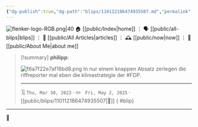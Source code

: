 ```yaml
---
{"dg-publish":true,"dg-path":"blips/110112186474935507.md","permalink":"/blips/110112186474935507/","title":"philipp on mastodon @ 2023-03-30","created":"2023-03-30T12:17:06","updated":"2025-05-02T08:50:43"}
---
```



<div class="transclusion internal-embed is-loaded"><div class="markdown-embed">




![flenker-logo-RGB.png|40](/img/user/attachments/flenker-logo-RGB.png)
🏠 [[public/Index\|home]]  ⋮ 🗣️ [[public/all-blips\|blips]] ⋮  📝 [[public/All Articles\|articles]]  ⋮ 🕰️ [[public/now\|now]] ⋮ 🪪 [[public/About Me\|about me]]


</div></div>


> [!summary] **philipp**:
>
> ![f6a7f22e7af16bd8.png](/img/user/attachments/f6a7f22e7af16bd8.png)
> In nur einem knappen Absatz zerlegen die riffreporter mal eben die klimastrategie der #FDP.
> - - -
>
> 🗓️ <code>Thu, Mar 30, 2023</code>  · ✏️ <code> Fri, May 2, 2025</code>  · [[public/blips/110112186474935507\|🔗]]
{ #blip}


- - -

 👾
